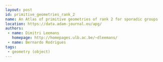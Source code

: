 ```yaml
---
layout: post
id: primitive_geometries_rank_2
name: An Atlas of primitive geometries of rank 2 for sporadic groups
location: https://data.adam-journal.eu/apg/
authors:
 - name: Dimitri Leemans
   homepage: http://homepages.ulb.ac.be/~dleemans/
 - name: Bernardo Rodrigues
tags:
 - geometry (object)
---
```


